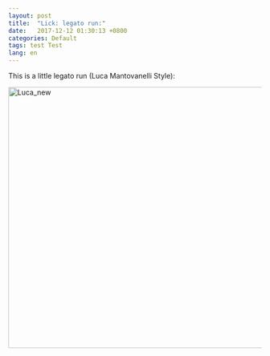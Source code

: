 ```yaml
---
layout: post
title:  "Lick: legato run:"
date:   2017-12-12 01:30:13 +0800
categories: Default
tags: test Test
lang: en
---
```

This is a little legato run (Luca Mantovanelli Style):

<img class="alignnone size-full wp-image-269" src="http://localhost/wordpress/wp-content/uploads/2017/09/luca_new.png" alt="Luca_new" width="806" height="521" />
